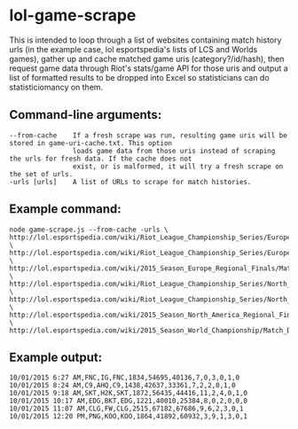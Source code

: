 # lol-game-scrape

This is intended to loop through a list of websites containing match history urls (in the example case, lol esportspedia's lists of LCS and Worlds games),
gather up and cache matched game uris (category?/id/hash), then request game data through Riot's stats/game API for those uris and output a list of formatted results to be dropped into Excel so statisticians can do statisticiomancy on them.

## Command-line arguments:

```
--from-cache    If a fresh scrape was run, resulting game uris will be stored in game-uri-cache.txt. This option
                loads game data from those uris instead of scraping the urls for fresh data. If the cache does not
                exist, or is malformed, it will try a fresh scrape on the set of urls.
-urls [urls]    A list of URLs to scrape for match histories.
```

## Example command:

```
node game-scrape.js --from-cache -urls \
http://lol.esportspedia.com/wiki/Riot_League_Championship_Series/Europe/2015_Season/Summer_Season/Match_Details \
http://lol.esportspedia.com/wiki/Riot_League_Championship_Series/Europe/2015_Season/Summer_Playoffs/Match_Details \
http://lol.esportspedia.com/wiki/2015_Season_Europe_Regional_Finals/Match_Details \
http://lol.esportspedia.com/wiki/Riot_League_Championship_Series/North_America/2015_Season/Summer_Season/Match_Details \
http://lol.esportspedia.com/wiki/Riot_League_Championship_Series/North_America/2015_Season/Summer_Playoffs/Match_Details \
http://lol.esportspedia.com/wiki/2015_Season_North_America_Regional_Finals/Match_Details \
http://lol.esportspedia.com/wiki/2015_Season_World_Championship/Match_Details
```

## Example output:

```
10/01/2015 6:27 AM,FNC,IG,FNC,1834,54695,40136,7,0,3,0,1,0
10/01/2015 8:24 AM,C9,AHQ,C9,1438,42637,33361,7,2,2,0,1,0
10/01/2015 9:18 AM,SKT,H2K,SKT,1872,56435,44416,11,2,4,0,1,0
10/01/2015 10:17 AM,EDG,BKT,EDG,1221,40010,25384,8,0,2,0,0,0
10/01/2015 11:07 AM,CLG,FW,CLG,2515,67182,67686,9,6,2,3,0,1
10/01/2015 12:20 PM,PNG,KOO,KOO,1864,41892,60932,3,9,1,3,0,1
```